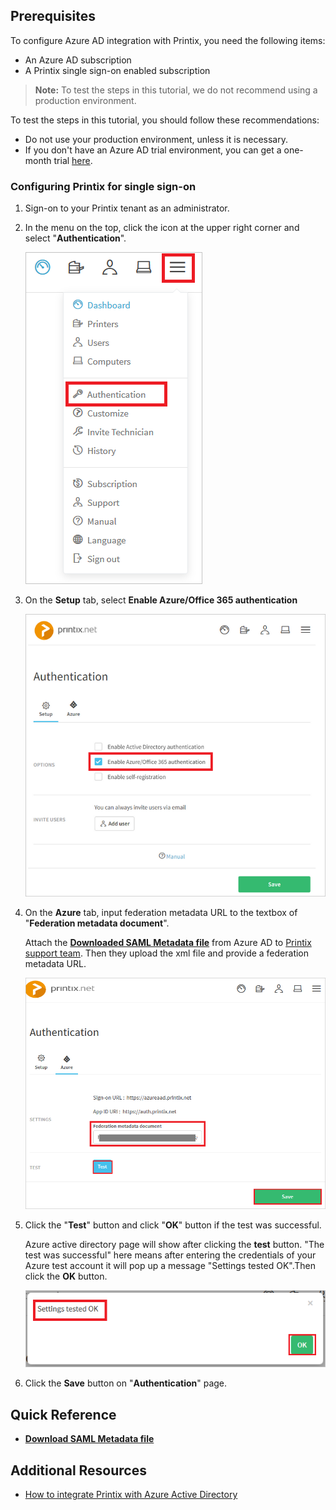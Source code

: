## Prerequisites

To configure Azure AD integration with Printix, you need the following items:

- An Azure AD subscription
- A Printix single sign-on enabled subscription

> **Note:**
> To test the steps in this tutorial, we do not recommend using a production environment.

To test the steps in this tutorial, you should follow these recommendations:

- Do not use your production environment, unless it is necessary.
- If you don't have an Azure AD trial environment, you can get a one-month trial [here](https://azure.microsoft.com/pricing/free-trial/).

### Configuring Printix for single sign-on

1. Sign-on to your Printix tenant as an administrator.

2. In the menu on the top, click the icon at the upper right corner and select "**Authentication**".
   
    ![Configure Single Sign-On](./media/tutorial_printix_06.png)

3. On the **Setup** tab, select **Enable Azure/Office 365 authentication**
   
    ![Configure Single Sign-On](./media/tutorial_printix_07.png)

4. On the **Azure** tab, input federation metadata URL to the textbox of "**Federation metadata document**". 

    Attach the **[Downloaded SAML Metadata file](%metadata:metadataDownloadUrl%)** from Azure AD to [Printix support team](mailto:support@printix.net). Then they upload the xml file and provide a federation metadata URL.
   
    ![Configure Single Sign-On](./media/tutorial_printix_08.png)
   
5. Click the "**Test**" button and click "**OK**" button if the test was successful.
   
     Azure active directory page will show after clicking the **test** button. "The test was successful" here means after entering the credentials of your Azure test account it will pop up a message "Settings tested OK".Then click the **OK** button.
   
    ![Configure Single Sign-On](./media/tutorial_printix_09.png)

6. Click the **Save** button on "**Authentication**" page.

## Quick Reference


* **[Download SAML Metadata file](%metadata:metadataDownloadUrl%)**


## Additional Resources

* [How to integrate Printix with Azure Active Directory](https://docs.microsoft.com/azure/active-directory/active-directory-saas-printix-tutorial)
